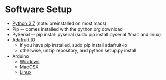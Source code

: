 # Software Setup
 * [Python 2.7](https://www.python.org/downloads/release/python-2713/) (note: preinstalled on most macs)
 * Pip -- comes installed with the python.org download
 * PySerial -- pip install pyserial (sudo pip install pyserial #mac and linux)
 * [Adafruit IO](https://github.com/adafruit/io-client-python)
   * If you have pip installed, sudo pip install adafruit-io
   * otherwise, unzip repository, and python setup.py install
 * Arduino
   * [Windows](https://www.arduino.cc/download_handler.php?f=/arduino-1.8.2-windows.exe)
   * [MacOSX](https://www.arduino.cc/download_handler.php?f=/arduino-1.8.2-macosx.zip)
   * [Linux](https://www.arduino.cc/download_handler.php?f=/arduino-1.8.2-linux64.tar.xz)
